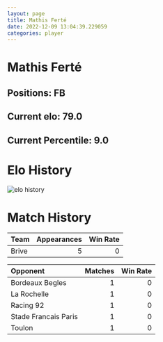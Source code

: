 ```yaml
---  
layout: page  
title: Mathis Ferté  
date: 2022-12-09 13:04:39.229059  
categories: player  
---
```

# Mathis Ferté

## Positions: FB

## Current elo: 79.0

## Current Percentile: 9.0

# Elo History


![elo history](history_MathisFerté.png)
# Match History


| Team   |   Appearances |   Win Rate |
|:-------|--------------:|-----------:|
| Brive  |             5 |          0 |

| Opponent             |   Matches |   Win Rate |
|:---------------------|----------:|-----------:|
| Bordeaux Begles      |         1 |          0 |
| La Rochelle          |         1 |          0 |
| Racing 92            |         1 |          0 |
| Stade Francais Paris |         1 |          0 |
| Toulon               |         1 |          0 |